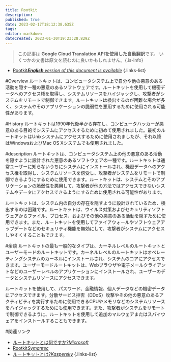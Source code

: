 ```yaml
---
title: Rootkit
description: 
published: true
date: 2023-02-17T18:12:38.635Z
tags: 
editor: markdown
dateCreated: 2023-01-30T19:23:28.829Z
---
```


> この記事は **Google Cloud Translation APIを使用した自動翻訳**です。
いくつかの文書は原文を読むのに良いかもしれません。{.is-info}
- [Rootkit***English** version of this document is available*](/en/Knowledge-base/Dictionary/rootkit)
{.links-list}


#Overview
ルートキットは、コンピュータシステム上で自分や他の悪意のある活動を隠す一種の悪意のあるソフトウェアです。ルートキットを使用して機密データへのアクセス権を取得し、システムリソースをハイジャックし、攻撃者がシステムをリモートで制御できます。ルートキットは検出するのが困難な場合が多く、システムやそのアプリケーションの脆弱性を悪用するために使用される可能性があります。

#History
ルートキットは1990年代後半から存在し、コンピュータハッカーが悪意のある目的でシステムにアクセスするために初めて使用されました。最初のルートキットはUnixシステムにアクセスするために使用されましたが、それ以降はWindowsおよびMac OS Xシステムでも使用されました。

#description
ルートキットは、コンピュータシステム上の他の悪意のある活動を隠すように設計された悪意のあるソフトウェアの一種です。ルートキットは通常ユーザーに知らないうちにシステムにインストールされ、機密データへのアクセス権を取得し、システムリソースを傍受し、攻撃者がシステムをリモートで制御できるようにするために使用できます。ルートキットは、システムとそのアプリケーションの脆弱性を悪用して、攻撃者が他の方法ではアクセスできないシステムやデータにアクセスできるようにするために使用される可能性があります。

ルートキットは、システム内の自分の存在を隠すように設計されているため、検出するのは困難です。ルートキットは、ウイルス対策およびセキュリティソフトウェアからファイル、プロセス、およびその他の悪意のある活動を隠すために使用できます。また、ルートキットを使用してファイアウォールやソフトウェアアップデートなどのセキュリティ機能を無効にして、攻撃者がシステムにアクセスしやすくすることもできます。

#余談
ルートキットの最も一般的なタイプは、カーネルレベルのルートキットとユーザーモードのルートキットです。カーネルレベルのルートキットはオペレーティングシステムのカーネルにインストールされ、システムのコアにアクセスできます。ユーザーモードルートキットは、Webブラウザや電子メールクライアントなどのユーザーレベルのアプリケーションにインストールされ、ユーザーのデータとシステムリソースにアクセスできます。

ルートキットを使用して、パスワード、金融情報、個人データなどの機密データにアクセスできます。分散サービス拒否（DDoS）攻撃やその他の悪意のあるアクティビティを実行するために使用できるCPUやメモリなどのシステムリソースをハイジャックするためにも使用できます。また、攻撃者がシステムをリモートで制御できるように、ルートキットを使用して追加のマルウェアまたはスパイウェアをインストールすることもできます。

#関連リンク
- [ルートキットとは何ですか?*Microsoft*](https://docs.microsoft.com/en-us/windows/security/threat-protection/intelligence/rootkits)
- [Rootkit*Symantec*](https://www.symantec.com/security-center/writeup/2003-041818-0607-99)
- [ルートキットとは?*Kaspersky*](https://usa.kaspersky.com/resource-center/threats/rootkits)
{.links-list}